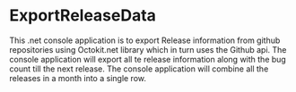# ExportReleaseData
This .net console application is to export Release information from github repositories using Octokit.net library which in turn uses the Github api. The console application will export all te release information along with the bug count till the next release. 
The console application will combine all the releases in a month into a single row.
